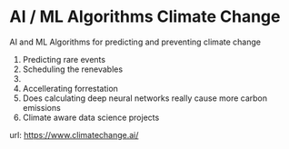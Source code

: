 # AI / ML Algorithms Climate Change
AI and ML Algorithms for predicting and preventing climate change


1. Predicting rare events
2. Scheduling the renevables
3. 
4. Accellerating forrestation
5. Does calculating deep neural networks really cause more carbon emissions
6. Climate aware data science projects


url: https://www.climatechange.ai/

